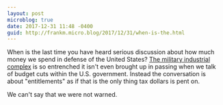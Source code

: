 ```yaml
---
layout: post
microblog: true
date: 2017-12-31 11:48 -0400
guid: http://frankm.micro.blog/2017/12/31/when-is-the.html
---
```

When is the last time you have heard serious discussion about how much money we spend in defense of the United States? [The military industrial complex](http://www.history.com/this-day-in-history/eisenhower-warns-of-military-industrial-complex) is so entrenched it isn't even brought up in passing when we talk of budget cuts within the U.S. government. Instead the conversation is about "entitlements" as if that is the only thing tax dollars is pent on. 

We can't say that we were not warned.  
